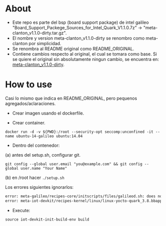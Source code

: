 # About

- Este repo es parte del bsp (board support package) de intel galileo "Board_Support_Packege_Sources_for_Intel_Quark_V1.1.0.7z" -> "meta-clanton_v1.1.0-dirty.tar.gz".
- El nombre y version meta-clanton_v1.1.0-dirty se renombro como meta-clanton por simplicidad.
- Se renombra al README original como README_ORIGINAL.
- Contiene cambios respecto al original, el cual se tomara como base. Si se quiere el original sin absolutamente ningun cambio, se encuentra en:
[meta-clanton_v1.1.0-dirty](https://github.com/federicogramos/meta-clanton_v1.1.0-dirty).

# How to use

Casi lo mismo que indica en README_ORIGINAL, pero pequenos agregados/aclaraciones.

- Crear imagen usando el dockerfile.

- Crear container.

`docker run -d -v ${PWD}:/root --security-opt seccomp:unconfined -it --name ubuntu-14-galileo ubuntu:14.04`
- Dentro del contenedor:

(a) antes del setup.sh, configurar git.

`git config --global user.email "you@example.com" && git config --global user.name "Your Name"`

(b) en /root hacer `./setup.sh`

Los errores siguientes ignorarlos:

```bash
error: meta-galileo/recipes-core/initscripts/files/galileod.sh: does not exist in index
error: meta-iot-devkit/recipes-kernel/linux/linux-yocto-quark_3.8.bbappend: does not exist in index
```

- Execute:

`source iot-devkit-init-build-env build`

